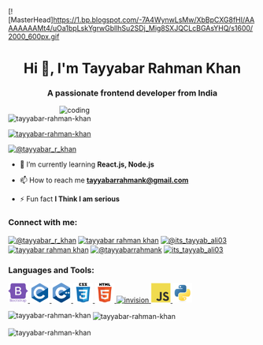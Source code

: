 [![MasterHead]https://1.bp.blogspot.com/-7A4WynwLsMw/XbBpCXG8fHI/AAAAAAAAMt4/uOa1bpLskYgrwGbllhSu2SDj_Mig8SXJQCLcBGAsYHQ/s1600/2000_600px.gif

<h1 align="center">Hi 👋, I'm Tayyabar Rahman Khan</h1>
<h3 align="center">A passionate frontend developer from India</h3>
<img align = "right" alt = "coding" width= "400" src= "https://cdn.dribbble.com/users/2136630/screenshots/4389878/adopti_video_2.gif"

<p align="left"> <img src="https://komarev.com/ghpvc/?username=tayyabar-rahman-khan&label=Profile%20views&color=0e75b6&style=flat" alt="tayyabar-rahman-khan" /> </p>

<p align="left"> <a href="https://github.com/ryo-ma/github-profile-trophy"><img src="https://github-profile-trophy.vercel.app/?username=tayyabar-rahman-khan" alt="tayyabar-rahman-khan" /></a> </p>

<p align="left"> <a href="https://twitter.com/@tayyabar_r_khan" target="blank"><img src="https://img.shields.io/twitter/follow/@tayyabar_r_khan?logo=twitter&style=for-the-badge" alt="@tayyabar_r_khan" /></a> </p>

- 🌱 I’m currently learning **React.js, Node.js**

- 📫 How to reach me **tayyabarrahmank@gmail.com**

- ⚡ Fun fact **I Think I am serious**

<h3 align="left">Connect with me:</h3>
<p align="left">
<a href="https://twitter.com/@tayyabar_r_khan" target="blank"><img align="center" src="https://raw.githubusercontent.com/rahuldkjain/github-profile-readme-generator/master/src/images/icons/Social/twitter.svg" alt="@tayyabar_r_khan" height="30" width="40" /></a>
<a href="https://linkedin.com/in/tayyabar rahman khan" target="blank"><img align="center" src="https://raw.githubusercontent.com/rahuldkjain/github-profile-readme-generator/master/src/images/icons/Social/linked-in-alt.svg" alt="tayyabar rahman khan" height="30" width="40" /></a>
<a href="https://instagram.com/@its_tayyab_ali03" target="blank"><img align="center" src="https://raw.githubusercontent.com/rahuldkjain/github-profile-readme-generator/master/src/images/icons/Social/instagram.svg" alt="@its_tayyab_ali03" height="30" width="40" /></a>
<a href="https://www.youtube.com/c/tayyabar rahman khan" target="blank"><img align="center" src="https://raw.githubusercontent.com/rahuldkjain/github-profile-readme-generator/master/src/images/icons/Social/youtube.svg" alt="tayyabar rahman khan" height="30" width="40" /></a>
<a href="https://www.hackerrank.com/@tayyabarrahmank" target="blank"><img align="center" src="https://raw.githubusercontent.com/rahuldkjain/github-profile-readme-generator/master/src/images/icons/Social/hackerrank.svg" alt="@tayyabarrahmank" height="30" width="40" /></a>
<a href="https://www.leetcode.com/its_tayyab_ali03" target="blank"><img align="center" src="https://raw.githubusercontent.com/rahuldkjain/github-profile-readme-generator/master/src/images/icons/Social/leet-code.svg" alt="its_tayyab_ali03" height="30" width="40" /></a>
</p>

<h3 align="left">Languages and Tools:</h3>
<p align="left"> <a href="https://getbootstrap.com" target="_blank" rel="noreferrer"> <img src="https://raw.githubusercontent.com/devicons/devicon/master/icons/bootstrap/bootstrap-plain-wordmark.svg" alt="bootstrap" width="40" height="40"/> </a> <a href="https://www.cprogramming.com/" target="_blank" rel="noreferrer"> <img src="https://raw.githubusercontent.com/devicons/devicon/master/icons/c/c-original.svg" alt="c" width="40" height="40"/> </a> <a href="https://www.w3schools.com/cpp/" target="_blank" rel="noreferrer"> <img src="https://raw.githubusercontent.com/devicons/devicon/master/icons/cplusplus/cplusplus-original.svg" alt="cplusplus" width="40" height="40"/> </a> <a href="https://www.w3schools.com/css/" target="_blank" rel="noreferrer"> <img src="https://raw.githubusercontent.com/devicons/devicon/master/icons/css3/css3-original-wordmark.svg" alt="css3" width="40" height="40"/> </a> <a href="https://www.w3.org/html/" target="_blank" rel="noreferrer"> <img src="https://raw.githubusercontent.com/devicons/devicon/master/icons/html5/html5-original-wordmark.svg" alt="html5" width="40" height="40"/> </a> <a href="https://www.invisionapp.com/" target="_blank" rel="noreferrer"> <img src="https://www.vectorlogo.zone/logos/invisionapp/invisionapp-icon.svg" alt="invision" width="40" height="40"/> </a> <a href="https://developer.mozilla.org/en-US/docs/Web/JavaScript" target="_blank" rel="noreferrer"> <img src="https://raw.githubusercontent.com/devicons/devicon/master/icons/javascript/javascript-original.svg" alt="javascript" width="40" height="40"/> </a> <a href="https://www.python.org" target="_blank" rel="noreferrer"> <img src="https://raw.githubusercontent.com/devicons/devicon/master/icons/python/python-original.svg" alt="python" width="40" height="40"/> </a> </p>

<p><img align="left" src="https://github-readme-stats.vercel.app/api/top-langs?username=tayyabar-rahman-khan&show_icons=true&locale=en&layout=compact" alt="tayyabar-rahman-khan" /></p>

<p>&nbsp;<img align="center" src="https://github-readme-stats.vercel.app/api?username=tayyabar-rahman-khan&show_icons=true&locale=en" alt="tayyabar-rahman-khan" /></p>

<p><img align="center" src="https://github-readme-streak-stats.herokuapp.com/?user=tayyabar-rahman-khan&" alt="tayyabar-rahman-khan" /></p>
